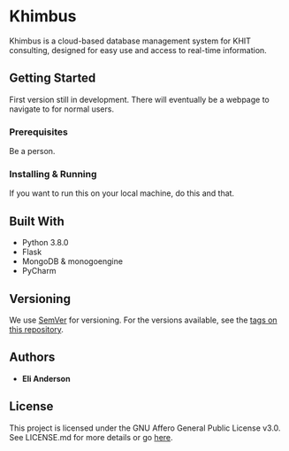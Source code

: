 # Khimbus
Khimbus is a cloud-based database management system for KHIT consulting, designed for easy use and access to real-time information.

## Getting Started
First version still in development. There will eventually be a webpage to navigate to for normal users.

### Prerequisites
Be a person.

### Installing & Running
If you want to run this on your local machine, do this and that.

## Built With
* Python 3.8.0
* Flask
* MongoDB & monogoengine
* PyCharm

## Versioning

We use [SemVer](http://semver.org/) for versioning. For the versions available, see the [tags on this repository](https://github.com/elijahanderson/Khimbus/tags).

## Authors
* **Eli Anderson**

## License
This project is licensed under the GNU Affero General Public License v3.0. See LICENSE.md for more details or go [here](https://choosealicense.com/licenses/agpl-3.0/).
